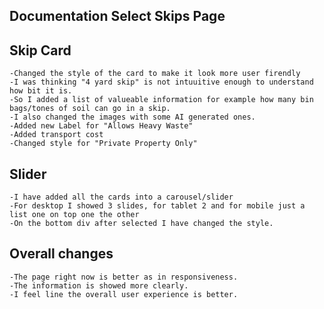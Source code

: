 ## Documentation Select Skips Page

## Skip Card
    -Changed the style of the card to make it look more user firendly
    -I was thinking "4 yard skip" is not intuuitive enough to understand how bit it is. 
    -So I added a list of valueable information for example how many bin bags/tones of soil can go in a skip.
    -I also changed the images with some AI generated ones.
    -Added new Label for "Allows Heavy Waste"
    -Added transport cost
    -Changed style for "Private Property Only"

## Slider
    -I have added all the cards into a carousel/slider
    -For desktop I showed 3 slides, for tablet 2 and for mobile just a list one on top one the other
    -On the bottom div after selected I have changed the style.

## Overall changes
    -The page right now is better as in responsiveness.
    -The information is showed more clearly.
    -I feel line the overall user experience is better.